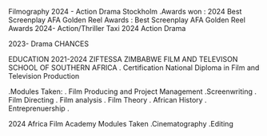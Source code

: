 Filmography
2024 - Action Drama
Stockholm
.Awards won : 2024 Best Screenplay AFA Golden Reel Awards
: Best Screenplay AFA Golden Reel Awards
2024- Action/Thriller
Taxi
2024 Action Drama

2023- Drama
CHANCES

EDUCATION
2021-2024
ZIFTESSA ZIMBABWE FILM AND TELEVISON SCHOOL OF SOUTHERN AFRICA
. Certification
National Diploma in Film and Television Production

.Modules Taken:
. Film Producing and Project Management
.Screenwriting
. Film Directing
. Film analysis
. Film Theory
. African History
. Entreprenuership
.

2024
Africa Film Academy
Modules Taken
.Cinematography
.Editing
